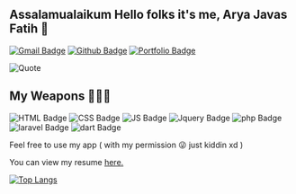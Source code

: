 ## Assalamualaikum Hello folks it's me, Arya Javas Fatih 👋

[![Gmail Badge](https://img.shields.io/badge/Gmail-D14836?style=for-the-badge&logo=gmail&logoColor=white&link=mailto:aryajavasfatih888@gmail.com)](mailto:aryajavasfatih888@gmail.com)
[![Github Badge](https://img.shields.io/badge/-aryajf-grey?style=flat&logo=github&logoColor=white&link=https://github.com/aryajf/)](https://www.github.com/aryajf/)
[![Portfolio Badge](https://img.shields.io/badge/portfolio-web-blue?style=flat&link=https://javas.digitalinteraktif.com/)](https://javas.digitalinteraktif.com/)

![Quote](https://camo.githubusercontent.com/4f89632167b7a39fb7f92d4f634da0ce577b0a5c5ceee4578c71d12fc4417c77/68747470733a2f2f6769746875622d726561646d652d71756f7465732e6865726f6b756170702e636f6d2f71756f74653f7468656d653d6461726b)

## My Weapons 🔫🦾💥
![HTML Badge](https://img.shields.io/badge/HTML5-E34F26?style=for-the-badge&logo=html5&logoColor=white]) ![CSS Badge](https://img.shields.io/badge/CSS3-1572B6?style=for-the-badge&logo=css3&logoColor=white]) ![JS Badge](https://img.shields.io/badge/JavaScript-323330?style=for-the-badge&logo=javascript&logoColor=F7DF1E]) ![Jquery Badge](https://img.shields.io/badge/jQuery-0769AD?style=for-the-badge&logo=jquery&logoColor=white]) ![php Badge](https://img.shields.io/badge/PHP-777BB4?style=for-the-badge&logo=php&logoColor=white]) ![laravel Badge](https://img.shields.io/badge/Laravel-FF2D20?style=for-the-badge&logo=laravel&logoColor=white]) ![dart Badge](https://img.shields.io/badge/Dart-0175C2?style=for-the-badge&logo=dart&logoColor=white])

<p align='left'>Feel free to use my app ( with my permission 😜 just kiddin xd )
<p align='left'> You can view my resume <a href='https://javas.digitalinteraktif.com/pdfdownload ' target=_blank><u>here</u>.</a></p>

[![Top Langs](https://github-readme-stats.vercel.app/api/top-langs/?username=aryajf&layout=compact)](https://github.com/aryajf/github-readme-stats)
